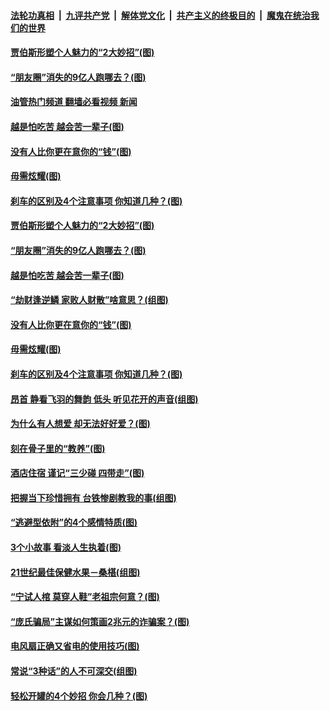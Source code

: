 ####  [法轮功真相](../../../../basic/blob/master/README.md?t=04232032) &nbsp;|&nbsp; [九评共产党](../../../../9ping.md/blob/master/README.md?t=04232032) &nbsp;|&nbsp; [解体党文化](../../../../jtdwh.md/blob/master/README.md?t=04232032)  &nbsp;|&nbsp; [共产主义的终极目的](../../../../gczydzjmd.md/blob/master/README.md?t=04232032) &nbsp;|&nbsp; [魔鬼在统治我们的世界](../../../../mgztzwmdsj.md/blob/master/README.md?t=04232032) 

#### [贾伯斯形塑个人魅力的“2大妙招”(图)](../pages/p8/969656.md?t=04232032) 

#### [“朋友圈”消失的9亿人跑哪去？(图)](../pages/p8/969648.md?t=04232032) 

#### [油管热门频道 翻墙必看视频 新闻](http://159.65.108.143:81/youtube.html)

#### [越是怕吃苦 越会苦一辈子(图)](../pages/p8/969566.md?t=04232032) 

#### [没有人比你更在意你的“钱”(图)](../pages/p8/969534.md?t=04232032) 

#### [毋需炫耀(图)](../pages/p8/969366.md?t=04232032) 

#### [刹车的区别及4个注意事项 你知道几种？(图)](../pages/p8/969520.md?t=04232032) 

#### [贾伯斯形塑个人魅力的“2大妙招”(图)](../pages/p8/969656.md?t=04232032) 

#### [“朋友圈”消失的9亿人跑哪去？(图)](../pages/p8/969648.md?t=04232032) 

#### [越是怕吃苦 越会苦一辈子(图)](../pages/p8/969566.md?t=04232032) 

#### [“劫财逢逆鳞 家败人财散”啥意思？(组图)](../pages/p8/969542.md?t=04232032) 

#### [没有人比你更在意你的“钱”(图)](../pages/p8/969534.md?t=04232032) 

#### [毋需炫耀(图)](../pages/p8/969366.md?t=04232032) 

#### [刹车的区别及4个注意事项 你知道几种？(图)](../pages/p8/969520.md?t=04232032) 

#### [昂首 静看飞羽的舞韵 低头 听见花开的声音(组图)](../pages/p8/965536.md?t=04232032) 

#### [为什么有人想爱 却无法好好爱？(图)](../pages/p8/969420.md?t=04232032) 

#### [刻在骨子里的“教养”(图)](../pages/p8/968669.md?t=04232032) 

#### [酒店住宿 谨记“三少碰 四带走”(图)](../pages/p8/969401.md?t=04232032) 

#### [把握当下珍惜拥有 台铁惨剧教我的事(组图)](../pages/p8/968875.md?t=04232032) 

#### [“逃避型依附”的4个感情特质(图)](../pages/p8/969314.md?t=04232032) 

#### [3个小故事 看淡人生执着(图)](../pages/p8/969111.md?t=04232032) 

#### [21世纪最佳保健水果－桑椹(组图)](../pages/p8/969132.md?t=04232032) 

#### [“宁试人棺 莫穿人鞋”老祖宗何意？(图)](../pages/p8/969220.md?t=04232032) 

#### [“庞氏骗局”主谋如何策画2兆元的诈骗案？(图)](../pages/p8/969216.md?t=04232032) 

#### [电风扇正确又省电的使用技巧(图)](../pages/p8/969127.md?t=04232032) 

#### [常说“3种话”的人不可深交(组图)](../pages/p8/969109.md?t=04232032) 

#### [轻松开罐的4个妙招 你会几种？(图)](../pages/p8/969124.md?t=04232032) 

<img src='http://gfw-breaker.win/goodnews/indexes/p8.md' width='0px' height='0px'/>
